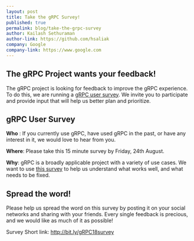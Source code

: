 ```yaml
---
layout: post
title: Take the gRPC Survey!
published: true
permalink: blog/take-the-grpc-survey
author: Kailash Sethuraman
author-link: https://github.com/hsaliak
company: Google
company-link: https://www.google.com
---
```


## The gRPC Project wants your feedback!
The gRPC project is looking for feedback to improve the gRPC experience. To do this, we are running a [gRPC user survey](http://bit.ly/gRPC18survey). We invite you to participate  and provide input that will help us better plan and prioritize.

<!--more-->

## gRPC User Survey
**Who** : If you currently use gRPC, have used gRPC in the past, or have any interest in it, we would love to hear from you. 

**Where**: Please take this 15 minute survey by Friday, 24th August.

**Why**: gRPC is a broadly applicable project with a variety of use cases. We want to use [this survey](http://bit.ly/gRPC18survey) to help us understand what works well, and what needs to be fixed. 


## Spread the word!
Please help us spread the word on this survey by posting it on your social networks and sharing with your friends. Every single feedback is precious, and we would like as much of it as possible!

Survey Short link: [http://bit.ly/gRPC18survey
](http://bit.ly/gRPC18survey)
